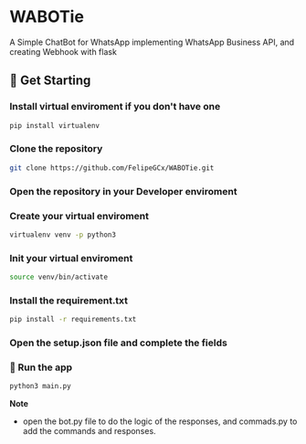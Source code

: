 # WABOTie

A Simple ChatBot for WhatsApp implementing WhatsApp Business API, and creating Webhook with flask

## 🚀 Get Starting

### Install virtual enviroment if you don't have one 
``` bash
pip install virtualenv
```
### Clone the repository
``` bash
git clone https://github.com/FelipeGCx/WABOTie.git
```

### Open the repository in your Developer enviroment

### Create your virtual enviroment
``` bash
virtualenv venv -p python3
```
  
### Init your virtual enviroment
``` bash
source venv/bin/activate
``` 
### Install the requirement.txt
``` bash
pip install -r requirements.txt 
```
### Open the setup.json file and complete the fields
### 🌟 Run the app
``` bash
python3 main.py
```

**Note**
- open the bot.py file to do the logic of the responses, and commads.py to add the commands and responses.